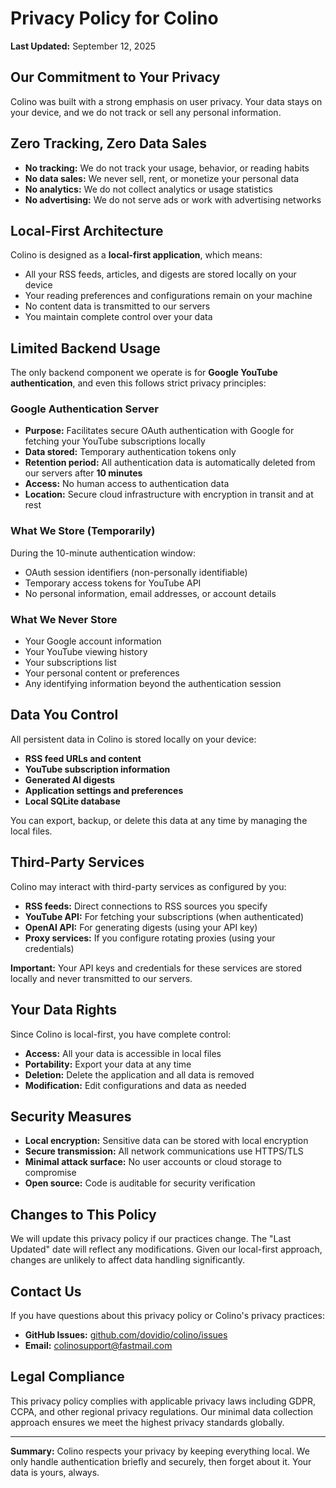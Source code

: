 
# Privacy Policy for Colino

**Last Updated:** September 12, 2025

## Our Commitment to Your Privacy

Colino was built with a strong emphasis on user privacy. Your data stays on your device, and we do not track or sell any personal information.

## Zero Tracking, Zero Data Sales

- **No tracking:** We do not track your usage, behavior, or reading habits
- **No data sales:** We never sell, rent, or monetize your personal data
- **No analytics:** We do not collect analytics or usage statistics
- **No advertising:** We do not serve ads or work with advertising networks

## Local-First Architecture

Colino is designed as a **local-first application**, which means:

- All your RSS feeds, articles, and digests are stored locally on your device
- Your reading preferences and configurations remain on your machine
- No content data is transmitted to our servers
- You maintain complete control over your data

## Limited Backend Usage

The only backend component we operate is for **Google YouTube authentication**, and even this follows strict privacy principles:

### Google Authentication Server
- **Purpose:** Facilitates secure OAuth authentication with Google for fetching your YouTube subscriptions locally
- **Data stored:** Temporary authentication tokens only
- **Retention period:** All authentication data is automatically deleted from our servers after **10 minutes**
- **Access:** No human access to authentication data
- **Location:** Secure cloud infrastructure with encryption in transit and at rest

### What We Store (Temporarily)
During the 10-minute authentication window:
- OAuth session identifiers (non-personally identifiable)
- Temporary access tokens for YouTube API
- No personal information, email addresses, or account details

### What We Never Store
- Your Google account information
- Your YouTube viewing history
- Your subscriptions list
- Your personal content or preferences
- Any identifying information beyond the authentication session

## Data You Control

All persistent data in Colino is stored locally on your device:

- **RSS feed URLs and content**
- **YouTube subscription information**
- **Generated AI digests**
- **Application settings and preferences**
- **Local SQLite database**

You can export, backup, or delete this data at any time by managing the local files.

## Third-Party Services

Colino may interact with third-party services as configured by you:

- **RSS feeds:** Direct connections to RSS sources you specify
- **YouTube API:** For fetching your subscriptions (when authenticated)
- **OpenAI API:** For generating digests (using your API key)
- **Proxy services:** If you configure rotating proxies (using your credentials)

**Important:** Your API keys and credentials for these services are stored locally and never transmitted to our servers.

## Your Data Rights

Since Colino is local-first, you have complete control:

- **Access:** All your data is accessible in local files
- **Portability:** Export your data at any time
- **Deletion:** Delete the application and all data is removed
- **Modification:** Edit configurations and data as needed

## Security Measures

- **Local encryption:** Sensitive data can be stored with local encryption
- **Secure transmission:** All network communications use HTTPS/TLS
- **Minimal attack surface:** No user accounts or cloud storage to compromise
- **Open source:** Code is auditable for security verification

## Changes to This Policy

We will update this privacy policy if our practices change. The "Last Updated" date will reflect any modifications. Given our local-first approach, changes are unlikely to affect data handling significantly.

## Contact Us

If you have questions about this privacy policy or Colino's privacy practices:

- **GitHub Issues:** [github.com/dovidio/colino/issues](https://github.com/dovidio/colino/issues)
- **Email:** [colinosupport@fastmail.com](mailto:colinosupport@fastmail.com)

## Legal Compliance

This privacy policy complies with applicable privacy laws including GDPR, CCPA, and other regional privacy regulations. Our minimal data collection approach ensures we meet the highest privacy standards globally.

---

**Summary:** Colino respects your privacy by keeping everything local. We only handle authentication briefly and securely, then forget about it. Your data is yours, always.
